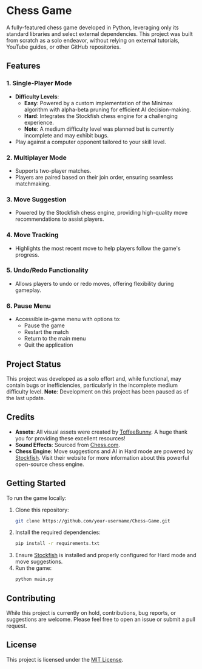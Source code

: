 # Chess Game

A fully-featured chess game developed in Python, leveraging only its standard libraries and select external dependencies. This project was built from scratch as a solo endeavor, without relying on external tutorials, YouTube guides, or other GitHub repositories.

## Features

### 1. Single-Player Mode
- **Difficulty Levels**:
  - **Easy**: Powered by a custom implementation of the Minimax algorithm with alpha-beta pruning for efficient AI decision-making.
  - **Hard**: Integrates the Stockfish chess engine for a challenging experience.
  - **Note**: A medium difficulty level was planned but is currently incomplete and may exhibit bugs.
- Play against a computer opponent tailored to your skill level.

### 2. Multiplayer Mode
- Supports two-player matches.
- Players are paired based on their join order, ensuring seamless matchmaking.

### 3. Move Suggestion
- Powered by the Stockfish chess engine, providing high-quality move recommendations to assist players.

### 4. Move Tracking
- Highlights the most recent move to help players follow the game's progress.

### 5. Undo/Redo Functionality
- Allows players to undo or redo moves, offering flexibility during gameplay.

### 6. Pause Menu
- Accessible in-game menu with options to:
  - Pause the game
  - Restart the match
  - Return to the main menu
  - Quit the application

## Project Status
This project was developed as a solo effort and, while functional, may contain bugs or inefficiencies, particularly in the incomplete medium difficulty level. **Note**: Development on this project has been paused as of the last update.

## Credits
- **Assets**: All visual assets were created by [ToffeeBunny](https://toffeebunny.itch.io/). A huge thank you for providing these excellent resources!
- **Sound Effects**: Sourced from [Chess.com](https://chess.com/).
- **Chess Engine**: Move suggestions and AI in Hard mode are powered by [Stockfish](https://stockfishchess.org/). Visit their website for more information about this powerful open-source chess engine.

## Getting Started
To run the game locally:
1. Clone this repository:
   ```bash
   git clone https://github.com/your-username/Chess-Game.git
   ```
2. Install the required dependencies:
   ```bash
   pip install -r requirements.txt
   ```
3. Ensure [Stockfish](https://stockfishchess.org/download/) is installed and properly configured for Hard mode and move suggestions.
4. Run the game:
   ```bash
   python main.py
   ```

## Contributing
While this project is currently on hold, contributions, bug reports, or suggestions are welcome. Please feel free to open an issue or submit a pull request.

## License
This project is licensed under the [MIT License](LICENSE).
